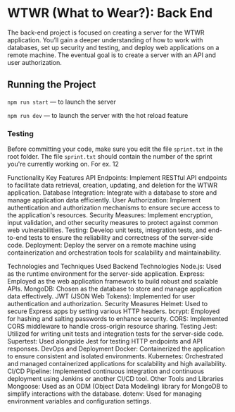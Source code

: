 # WTWR (What to Wear?): Back End

The back-end project is focused on creating a server for the WTWR application. You’ll gain a deeper understanding of how to work with databases, set up security and testing, and deploy web applications on a remote machine. The eventual goal is to create a server with an API and user authorization.

## Running the Project

`npm run start` — to launch the server

`npm run dev` — to launch the server with the hot reload feature

### Testing

Before committing your code, make sure you edit the file `sprint.txt` in the root folder. The file `sprint.txt` should contain the number of the sprint you're currently working on. For ex. 12

Functionality
Key Features
API Endpoints: Implement RESTful API endpoints to facilitate data retrieval, creation, updating, and deletion for the WTWR application.
Database Integration: Integrate with a database to store and manage application data efficiently.
User Authorization: Implement authentication and authorization mechanisms to ensure secure access to the application's resources.
Security Measures: Implement encryption, input validation, and other security measures to protect against common web vulnerabilities.
Testing: Develop unit tests, integration tests, and end-to-end tests to ensure the reliability and correctness of the server-side code.
Deployment: Deploy the server on a remote machine using containerization and orchestration tools for scalability and maintainability.

Technologies and Techniques Used
Backend Technologies
Node.js: Used as the runtime environment for the server-side application.
Express: Employed as the web application framework to build robust and scalable APIs.
MongoDB: Chosen as the database to store and manage application data effectively.
JWT (JSON Web Tokens): Implemented for user authentication and authorization.
Security Measures
Helmet: Used to secure Express apps by setting various HTTP headers.
bcrypt: Employed for hashing and salting passwords to enhance security.
CORS: Implemented CORS middleware to handle cross-origin resource sharing.
Testing
Jest: Utilized for writing unit tests and integration tests for the server-side code.
Supertest: Used alongside Jest for testing HTTP endpoints and API responses.
DevOps and Deployment
Docker: Containerized the application to ensure consistent and isolated environments.
Kubernetes: Orchestrated and managed containerized applications for scalability and high availability.
CI/CD Pipeline: Implemented continuous integration and continuous deployment using Jenkins or another CI/CD tool.
Other Tools and Libraries
Mongoose: Used as an ODM (Object Data Modeling) library for MongoDB to simplify interactions with the database.
dotenv: Used for managing environment variables and configuration settings.

